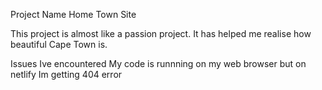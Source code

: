 Project Name
Home Town Site

This project is almost like a passion project. It has helped me realise how beautiful Cape Town is.

Issues Ive encountered 
My code is runnning on my web browser but on netlify Im getting 404 error

